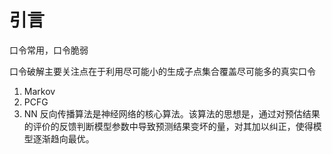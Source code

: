 # 引言

口令常用，口令脆弱

口令破解主要关注点在于利用尽可能小的生成子点集合覆盖尽可能多的真实口令
1. Markov
2. PCFG
3. NN
反向传播算法是神经网络的核心算法。该算法的思想是，通过对预估结果的评价的反馈判断模型参数中导致预测结果变坏的量，对其加以纠正，使得模型逐渐趋向最优。
